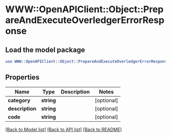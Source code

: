# WWW::OpenAPIClient::Object::PrepareAndExecuteOverledgerErrorResponse

## Load the model package
```perl
use WWW::OpenAPIClient::Object::PrepareAndExecuteOverledgerErrorResponse;
```

## Properties
Name | Type | Description | Notes
------------ | ------------- | ------------- | -------------
**category** | **string** |  | [optional] 
**description** | **string** |  | [optional] 
**code** | **string** |  | [optional] 

[[Back to Model list]](../README.md#documentation-for-models) [[Back to API list]](../README.md#documentation-for-api-endpoints) [[Back to README]](../README.md)


